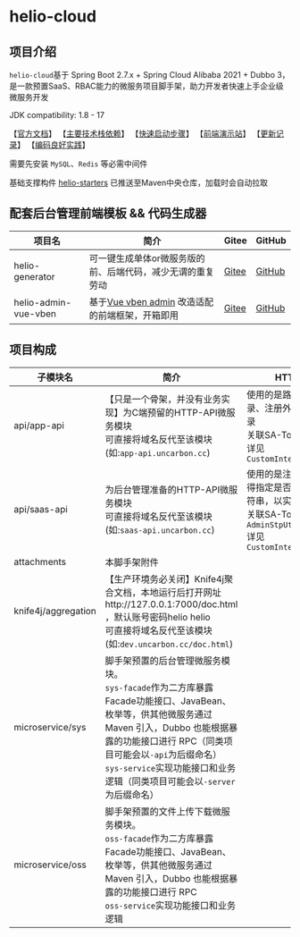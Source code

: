 # helio-cloud

## 项目介绍

`helio-cloud`基于 Spring Boot 2.7.x + Spring Cloud Alibaba 2021 + Dubbo 3，是一款预置SaaS、RBAC能力的微服务项目脚手架，助力开发者快速上手企业级微服务开发

JDK compatibility: 1.8 - 17

【[官方文档](https://helio.uncarbon.cc/)】
【[主要技术栈依赖](https://helio.uncarbon.cc/#/i18n/zh-CN/helio-starters/dependencies)】
【[快速启动步骤](https://helio.uncarbon.cc/#/i18n/zh-CN/helio-cloud/quick-start)】
【[前端演示站](https://helio-demo.uncarbon.cc/)】
【[更新记录](https://helio.uncarbon.cc/#/i18n/zh-CN/appendix/change-log)】
【[编码良好实践](https://helio.uncarbon.cc/#/i18n/zh-CN/experience/good-practices)】

需要先安装 `MySQL`、`Redis` 等必需中间件

基础支撑构件 [helio-starters](https://github.com/uncarbon97/helio-starters) 已推送至Maven中央仓库，加载时会自动拉取

## 配套后台管理前端模板 && 代码生成器
| 项目名                  | 简介                                                                          | Gitee                                                      | GitHub                                                       |
|----------------------|-----------------------------------------------------------------------------|------------------------------------------------------------|--------------------------------------------------------------|
| helio-generator      | 可一键生成单体or微服务版的前、后端代码，减少无谓的重复劳动                                              | [Gitee](https://gitee.com/uncarbon97/helio-generator)      | [GitHub](https://github.com/uncarbon97/helio-generator)      |
| helio-admin-vue-vben | 基于[Vue vben admin](https://github.com/anncwb/vue-vben-admin) 改造适配的前端框架，开箱即用 | [Gitee](https://gitee.com/uncarbon97/helio-admin-vue-vben) | [GitHub](https://github.com/uncarbon97/helio-admin-vue-vben) |

## 项目构成
| 子模块名                | 简介                                                                                                                                                                                   | HTTP 路由安全设计                                                                                                       |
|---------------------|--------------------------------------------------------------------------------------------------------------------------------------------------------------------------------------|-------------------------------------------------------------------------------------------------------------------|
| api/app-api         | 【只是一个骨架，并没有业务实现】为C端预留的HTTP-API微服务模块 <br> 可直接将域名反代至该模块(如:`app-api.uncarbon.cc`)                                                                                                       | 使用的是路由拦截鉴权，即除登录、注册外几乎所有接口都需要登录<br>关联SA-Token Util：`StpUtil`<br>详见`CustomInterceptorConfiguration`                 |
| api/saas-api        | 为后台管理准备的HTTP-API微服务模块 <br> 可直接将域名反代至该模块(如:`saas-api.uncarbon.cc`)                                                                                                                    | 使用的是注解鉴权，即所有接口都得指定是否需要登录或权限标识字符串，以实现细粒度鉴权<br>关联SA-Token Util：`AdminStpUtil`<br>详见`CustomInterceptorConfiguration` |
| attachments         | 本脚手架附件                                                                                                                                                                               |
| knife4j/aggregation | 【生产环境务必关闭】Knife4j聚合文档，本地运行后打开网址http://127.0.0.1:7000/doc.html ，默认账号密码helio helio <br> 可直接将域名反代至该模块(如:`dev.uncarbon.cc/doc.html`)                                                     |
| microservice/sys    | 脚手架预置的后台管理微服务模块。 <br> `sys-facade`作为二方库暴露Facade功能接口、JavaBean、枚举等，供其他微服务通过 Maven 引入，Dubbo 也能根据暴露的功能接口进行 RPC（同类项目可能会以`-api`为后缀命名）<br> `sys-service`实现功能接口和业务逻辑（同类项目可能会以`-server`为后缀命名） |
| microservice/oss    | 脚手架预置的文件上传下载微服务模块。 <br> `oss-facade`作为二方库暴露Facade功能接口、JavaBean、枚举等，供其他微服务通过 Maven 引入，Dubbo 也能根据暴露的功能接口进行 RPC<br> `oss-service`实现功能接口和业务逻辑                                            |
